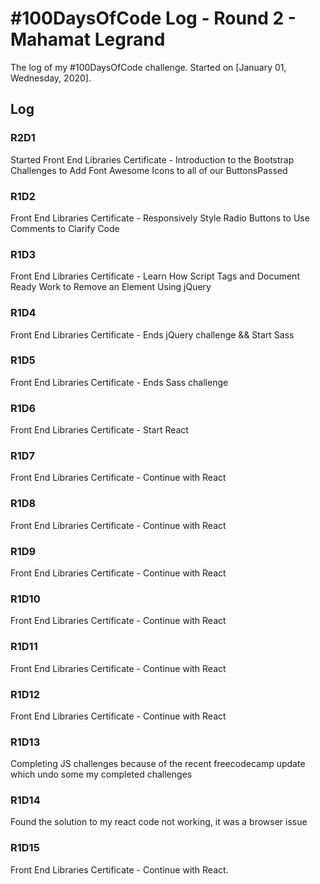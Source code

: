 # #100DaysOfCode Log - Round 2 - Mahamat Legrand

The log of my #100DaysOfCode challenge. Started on [January 01, Wednesday, 2020].

## Log

### R2D1

Started Front End Libraries Certificate - Introduction to the Bootstrap Challenges to Add Font Awesome Icons to all of our ButtonsPassed

### R1D2

Front End Libraries Certificate - Responsively Style Radio Buttons to Use Comments to Clarify Code

### R1D3

Front End Libraries Certificate - Learn How Script Tags and Document Ready Work to Remove an Element Using jQuery

### R1D4

Front End Libraries Certificate - Ends jQuery challenge && Start Sass

### R1D5

Front End Libraries Certificate - Ends Sass challenge

### R1D6

Front End Libraries Certificate - Start React

### R1D7

Front End Libraries Certificate - Continue with React

### R1D8

Front End Libraries Certificate - Continue with React

### R1D9

Front End Libraries Certificate - Continue with React

### R1D10

Front End Libraries Certificate - Continue with React

### R1D11

Front End Libraries Certificate - Continue with React

### R1D12

Front End Libraries Certificate - Continue with React

### R1D13

Completing JS challenges because of the recent freecodecamp update which undo some my completed challenges

### R1D14

Found the solution to my react code not working, it was a browser issue

### R1D15

Front End Libraries Certificate - Continue with React.
